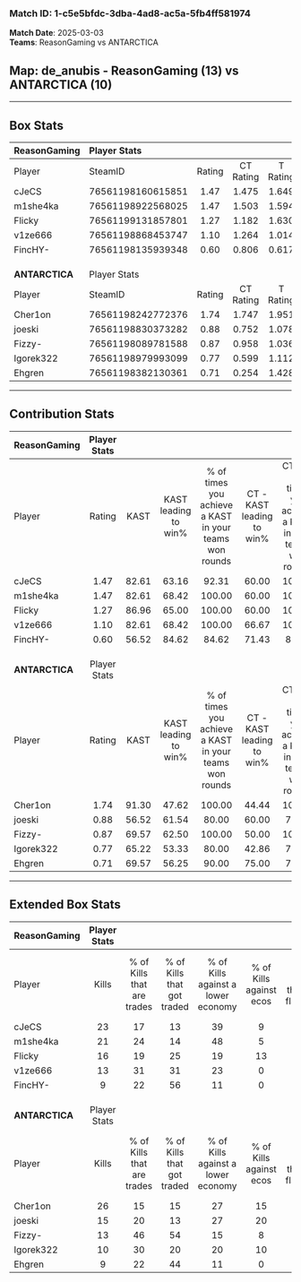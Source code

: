### Match ID: 1-c5e5bfdc-3dba-4ad8-ac5a-5fb4ff581974  
**Match Date**: 2025-03-03  
**Teams**: ReasonGaming vs ANTARCTICA  

## **Map**: de_anubis - ReasonGaming (13) vs ANTARCTICA (10)  
---  

## Box Stats  

| **ReasonGaming** | Player Stats      |        |           |          |       |       |       |         |        |      |     |
| :- | :- | :-: | :-: | :-: | :-: | :-: | :-: | :-: | :-: | :-: | :-: |
| Player           | SteamID           | Rating | CT Rating | T Rating | KAST  |  ADR  | Kills | Assists | Deaths | K/D  | HS% |
| cJeCS            | 76561198160615851 |  1.47  |   1.475   |  1.649   | 82.61 | 90.7  |  23   |    4    |   16   | 1.44 | 39  |
| m1she4ka         | 76561198922568025 |  1.47  |   1.503   |  1.594   | 82.61 | 92.4  |  21   |    6    |   13   | 1.62 | 57  |
| Flicky           | 76561199131857801 |  1.27  |   1.182   |  1.630   | 86.96 | 78.3  |  16   |    5    |   13   | 1.23 | 18  |
| v1ze666          | 76561198868453747 |  1.10  |   1.264   |  1.014   | 82.61 | 76.1  |  13   |    6    |   14   | 0.93 | 46  |
| FincHY-          | 76561198135939348 |  0.60  |   0.806   |  0.617   | 56.52 | 56.9  |   9   |    5    |   18   | 0.50 | 77  |
|                  |                   |        |           |          |       |       |       |         |        |      |     |
|                  |                   |        |           |          |       |       |       |         |        |      |     |
|                  |                   |        |           |          |       |       |       |         |        |      |     |
| **ANTARCTICA**   | Player Stats      |        |           |          |       |       |       |         |        |      |     |
| Player           | SteamID           | Rating | CT Rating | T Rating | KAST  |  ADR  | Kills | Assists | Deaths | K/D  | HS% |
| Cher1on          | 76561198242772376 |  1.74  |   1.747   |  1.951   | 91.30 | 107.4 |  26   |    3    |   14   | 1.86 | 46  |
| joeski           | 76561198830373282 |  0.88  |   0.752   |  1.078   | 56.52 | 75.6  |  15   |    3    |   18   | 0.83 | 73  |
| Fizzy-           | 76561198089781588 |  0.87  |   0.958   |  1.036   | 69.57 | 77.1  |  13   |    6    |   20   | 0.65 | 38  |
| Igorek322        | 76561198979993099 |  0.77  |   0.599   |  1.112   | 65.22 | 54.5  |  10   |    7    |   15   | 0.67 | 20  |
| Ehgren           | 76561198382130361 |  0.71  |   0.254   |  1.428   | 69.57 | 51.2  |   9   |    3    |   16   | 0.56 | 66  |
---  

## Contribution Stats  

| **ReasonGaming** | Player Stats |       |                      |                                                        |                           |                                                             |                          |                                                            |
| :- | :-: | :-: | :-: | :-: | :-: | :-: | :-: | :-: |
| Player           |    Rating    | KAST  | KAST leading to win% | % of times you achieve a KAST in your teams won rounds | CT - KAST leading to win% | CT - % of times you achieve a KAST in your teams won rounds | T - KAST leading to win% | T - % of times you achieve a KAST in your teams won rounds |
| cJeCS            |     1.47     | 82.61 |        63.16         |                         92.31                          |           60.00           |                           100.00                            |          66.67           |                           85.71                            |
| m1she4ka         |     1.47     | 82.61 |        68.42         |                         100.00                         |           60.00           |                           100.00                            |          77.78           |                           100.00                           |
| Flicky           |     1.27     | 86.96 |        65.00         |                         100.00                         |           60.00           |                           100.00                            |          70.00           |                           100.00                           |
| v1ze666          |     1.10     | 82.61 |        68.42         |                         100.00                         |           66.67           |                           100.00                            |          70.00           |                           100.00                           |
| FincHY-          |     0.60     | 56.52 |        84.62         |                         84.62                          |           71.43           |                            83.33                            |          100.00          |                           85.71                            |
|                  |              |       |                      |                                                        |                           |                                                             |                          |                                                            |
|                  |              |       |                      |                                                        |                           |                                                             |                          |                                                            |
|                  |              |       |                      |                                                        |                           |                                                             |                          |                                                            |
| **ANTARCTICA**   | Player Stats |       |                      |                                                        |                           |                                                             |                          |                                                            |
| Player           |    Rating    | KAST  | KAST leading to win% | % of times you achieve a KAST in your teams won rounds | CT - KAST leading to win% | CT - % of times you achieve a KAST in your teams won rounds | T - KAST leading to win% | T - % of times you achieve a KAST in your teams won rounds |
| Cher1on          |     1.74     | 91.30 |        47.62         |                         100.00                         |           44.44           |                           100.00                            |          50.00           |                           100.00                           |
| joeski           |     0.88     | 56.52 |        61.54         |                         80.00                          |           60.00           |                            75.00                            |          62.50           |                           83.33                            |
| Fizzy-           |     0.87     | 69.57 |        62.50         |                         100.00                         |           50.00           |                           100.00                            |          75.00           |                           100.00                           |
| Igorek322        |     0.77     | 65.22 |        53.33         |                         80.00                          |           42.86           |                            75.00                            |          62.50           |                           83.33                            |
| Ehgren           |     0.71     | 69.57 |        56.25         |                         90.00                          |           75.00           |                            75.00                            |          50.00           |                           100.00                           |
---  

## Extended Box Stats  

| **ReasonGaming** | Player Stats |                            |                            |                                    |                         |                              |                                 |        |                             |                                     |                          |                               |                            |
| :- | :-: | :-: | :-: | :-: | :-: | :-: | :-: | :-: | :-: | :-: | :-: | :-: | :-: |
| Player           |    Kills     | % of Kills that are trades | % of Kills that got traded | % of Kills against a lower economy | % of Kills against ecos | % of Kills that are flawless | % of Kills that are close duels | Deaths | % of Deaths that get traded | % of Deaths against a lower economy | % of Deaths against ecos | % of Deaths that are flawless | % of Deaths that are close |
| cJeCS            |      23      |             17             |             13             |                 39                 |            9            |              57              |               13                |   16   |             25              |                 19                  |            0             |              63               |             0              |
| m1she4ka         |      21      |             24             |             14             |                 48                 |            5            |              57              |               14                |   13   |             23              |                 15                  |            0             |              38               |             8              |
| Flicky           |      16      |             19             |             25             |                 19                 |           13            |              69              |                6                |   13   |             38              |                 15                  |            0             |              69               |             23             |
| v1ze666          |      13      |             31             |             31             |                 23                 |            0            |              69              |                0                |   14   |             14              |                 29                  |            0             |              36               |             14             |
| FincHY-          |      9       |             22             |             56             |                 11                 |            0            |              67              |               22                |   18   |             28              |                 22                  |            0             |              56               |             6              |
|                  |              |                            |                            |                                    |                         |                              |                                 |        |                             |                                     |                          |                               |                            |
|                  |              |                            |                            |                                    |                         |                              |                                 |        |                             |                                     |                          |                               |                            |
|                  |              |                            |                            |                                    |                         |                              |                                 |        |                             |                                     |                          |                               |                            |
| **ANTARCTICA**   | Player Stats |                            |                            |                                    |                         |                              |                                 |        |                             |                                     |                          |                               |                            |
| Player           |    Kills     | % of Kills that are trades | % of Kills that got traded | % of Kills against a lower economy | % of Kills against ecos | % of Kills that are flawless | % of Kills that are close duels | Deaths | % of Deaths that get traded | % of Deaths against a lower economy | % of Deaths against ecos | % of Deaths that are flawless | % of Deaths that are close |
| Cher1on          |      26      |             15             |             15             |                 27                 |           15            |              46              |                4                |   14   |             36              |                  7                  |            0             |              71               |             14             |
| joeski           |      15      |             20             |             13             |                 27                 |           20            |              53              |                7                |   18   |             11              |                 11                  |            6             |              50               |             11             |
| Fizzy-           |      13      |             46             |             54             |                 15                 |            8            |              77              |               23                |   20   |             10              |                 15                  |            5             |              65               |             15             |
| Igorek322        |      10      |             30             |             20             |                 20                 |           10            |              50              |               10                |   15   |             27              |                 13                  |            7             |              60               |             7              |
| Ehgren           |      9       |             22             |             44             |                 11                 |            0            |              44              |               22                |   16   |             38              |                 19                  |            6             |              63               |             13             |
